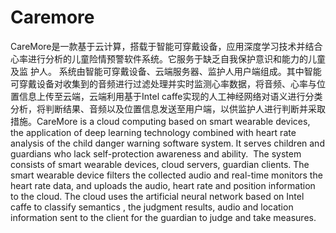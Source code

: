 # Caremore
​        CareMore是一款基于云计算，搭载于智能可穿戴设备，应用深度学习技术并结合心率进行分析的儿童险情预警软件系统。它服务于缺乏自我保护意识和能力的儿童及监
护人。
​        系统由智能可穿戴设备、云端服务器、监护人用户端组成。其中智能可穿戴设备对收集到的音频进行过滤处理并实时监测心率数据，将音频、心率与位置信息上传至云端，云端利用基于Intel caffe实现的人工神经网络对语义进行分类分析，将判断结果、音频以及位置信息发送至用户端，以供监护人进行判断并采取措施。 
​        CareMore is a cloud computing based on smart wearable devices, the application of deep learning technology combined with heart rate analysis of the child danger warning software system. It serves children and guardians who lack self-protection awareness and ability. 
​        The system consists of smart wearable devices, cloud servers, guardian clients. The smart wearable device filters the collected audio and real-time monitors the heart rate data, and uploads the audio, heart rate and position information to the cloud. The cloud uses the artificial neural network based on Intel caffe to classify semantics , the judgment results, audio and location information sent to the client for the guardian to judge and take measures. 
